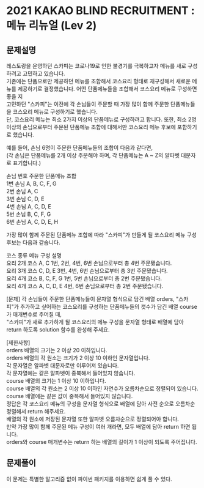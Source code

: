 2021 KAKAO BLIND RECRUITMENT : 메뉴 리뉴얼 (Lev 2)
===============================================


문제설명
------

레스토랑을 운영하던 스카피는 코로나19로 인한 불경기를 극복하고자 메뉴를 새로 구성하려고 고민하고 있습니다.   
기존에는 단품으로만 제공하던 메뉴를 조합해서 코스요리 형태로 재구성해서 새로운 메뉴를 제공하기로 결정했습니다. 어떤 단품메뉴들을 조합해서 코스요리 메뉴로 구성하면 좋을 지   
고민하던 "스카피"는 이전에 각 손님들이 주문할 때 가장 많이 함께 주문한 단품메뉴들을 코스요리 메뉴로 구성하기로 했습니다.   
단, 코스요리 메뉴는 최소 2가지 이상의 단품메뉴로 구성하려고 합니다. 또한, 최소 2명 이상의 손님으로부터 주문된 단품메뉴 조합에 대해서만 코스요리 메뉴 후보에 포함하기로 했습니다.   

예를 들어, 손님 6명이 주문한 단품메뉴들의 조합이 다음과 같다면,   
(각 손님은 단품메뉴를 2개 이상 주문해야 하며, 각 단품메뉴는 A ~ Z의 알파벳 대문자로 표기합니다.)   

손님 번호	주문한 단품메뉴 조합   
1번 손님	A, B, C, F, G   
2번 손님	A, C   
3번 손님	C, D, E   
4번 손님	A, C, D, E   
5번 손님	B, C, F, G   
6번 손님	A, C, D, E, H   

가장 많이 함께 주문된 단품메뉴 조합에 따라 "스카피"가 만들게 될 코스요리 메뉴 구성 후보는 다음과 같습니다.   

코스 종류	메뉴 구성	설명   
요리 2개 코스	A, C	1번, 2번, 4번, 6번 손님으로부터 총 4번 주문됐습니다.   
요리 3개 코스	C, D, E	3번, 4번, 6번 손님으로부터 총 3번 주문됐습니다.   
요리 4개 코스	B, C, F, G	1번, 5번 손님으로부터 총 2번 주문됐습니다.   
요리 4개 코스	A, C, D, E	4번, 6번 손님으로부터 총 2번 주문됐습니다.   

[문제]
각 손님들이 주문한 단품메뉴들이 문자열 형식으로 담긴 배열 orders, "스카피"가 추가하고 싶어하는 코스요리를 구성하는 단품메뉴들의 갯수가 담긴 배열 course가 매개변수로 주어질 때,   
"스카피"가 새로 추가하게 될 코스요리의 메뉴 구성을 문자열 형태로 배열에 담아 return 하도록 solution 함수를 완성해 주세요.   

[제한사항]   
orders 배열의 크기는 2 이상 20 이하입니다.   
orders 배열의 각 원소는 크기가 2 이상 10 이하인 문자열입니다.   
각 문자열은 알파벳 대문자로만 이루어져 있습니다.   
각 문자열에는 같은 알파벳이 중복해서 들어있지 않습니다.   
course 배열의 크기는 1 이상 10 이하입니다.   
course 배열의 각 원소는 2 이상 10 이하인 자연수가 오름차순으로 정렬되어 있습니다.   
course 배열에는 같은 값이 중복해서 들어있지 않습니다.   
정답은 각 코스요리 메뉴의 구성을 문자열 형식으로 배열에 담아 사전 순으로 오름차순 정렬해서 return 해주세요.   
배열의 각 원소에 저장된 문자열 또한 알파벳 오름차순으로 정렬되어야 합니다.   
만약 가장 많이 함께 주문된 메뉴 구성이 여러 개라면, 모두 배열에 담아 return 하면 됩니다.   
orders와 course 매개변수는 return 하는 배열의 길이가 1 이상이 되도록 주어집니다.   


문제풀이
------

이 문제는 특별한 알고리즘 없이 파이썬 패키지를 이용하면 쉽게 풀 수 있다.   


